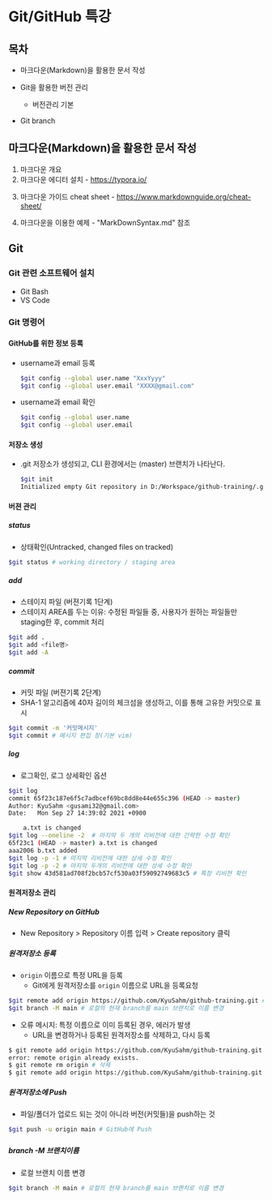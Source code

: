 # Git/GitHub 특강

## 목차

- 마크다운(Markdown)을 활용한 문서 작성
- Git을 활용한 버전 관리
  - 버전관리 기본

- Git branch



## 마크다운(Markdown)을 활용한 문서 작성

1. 마크다운 개요
2. 마크다운 에디터 설치 - https://typora.io/

3) 마크다운 가이드 cheat sheet - https://www.markdownguide.org/cheat-sheet/

4. 마크다운을 이용한 예제 - "MarkDownSyntax.md" 참조



## Git

### Git 관련 소프트웨어 설치

- Git Bash
- VS Code



### Git 명령어

#### GitHub를 위한 정보 등록

- username과 email 등록

  ```bash
  $git config --global user.name "XxxYyyy"
  $git config --global user.email "XXXX@gmail.com"
  ```

- username과 email 확인

  ```bash
  $git config --global user.name
  $git config --global user.email
  ```



#### 저장소 생성

- .git 저장소가 생성되고, CLI 환경에서는 (master) 브랜치가 나타난다.

  ```bash
  $git init
  Initialized empty Git repository in D:/Workspace/github-training/.git/
  ```



#### 버젼 관리

##### status

- 상태확인(Untracked, changed files on tracked)

```bash
$git status # working directory / staging area
```



##### add

- 스테이지 파일 (버젼기록 1단계)
- 스테이지 AREA를 두는 이유: 수정된 파일들 중, 사용자가 원하는 파일들만 staging한 후, commit 처리

```bash
$git add .
$git add <file명>
$git add -A
```



##### commit

- 커밋 파일 (버젼기록 2단계)
- SHA-1 알고리즘에 40자 길이의 체크섬을 생성하고, 이를 통해 고유한 커밋으로 표시

```bash
$git commit -m '커밋메시지'
$git commit # 메시지 편집 창(기본 vim)              
```



##### log

- 로그확인, 로그 상세확인 옵션

```bash
$git log
commit 65f23c187e6f5c7adbcef69bc8dd8e44e655c396 (HEAD -> master)
Author: KyuSahm <gusami32@gmail.com>
Date:   Mon Sep 27 14:39:02 2021 +0900

    a.txt is changed
$git log --oneline -2  # 마지막 두 개의 리비전에 대한 간략한 수정 확인
65f23c1 (HEAD -> master) a.txt is changed
aaa2006 b.txt added    
$git log -p -1 # 마지막 리비전에 대한 상세 수정 확인
$git log -p -2 # 마지막 두개의 리비전에 대한 상세 수정 확인
$git show 43d581ad708f2bcb57cf530a03f59092749683c5 # 특정 리비젼 확인    
```



#### 원격저장소 관리

##### New Repository on GitHub

- New Repository > Repository 이름 입력 > Create repository 클릭



##### 원격저장소 등록

- ``origin`` 이름으로 특정 URL을 등록
  - Git에게 원격저장소를 ``origin`` 이름으로 URL을 등록요청

```bash
$git remote add origin https://github.com/KyuSahm/github-training.git # GitHub repository를 origin으로 명명
$git branch -M main # 로컬의 현재 branch를 main 브랜치로 이름 변경
```

- 오류 메시지: 특정 이름으로 이미 등록된 경우, 에러가 발생
  - URL을 변경하거나 등록된 원격저장소를 삭제하고, 다시 등록

```bash
$ git remote add origin https://github.com/KyuSahm/github-training.git
error: remote origin already exists.
$ git remote rm origin # 삭제
$ git remote add origin https://github.com/KyuSahm/github-training.git # 다시 등록
```



##### 원격저장소에 Push

- 파일/폴더가 업로드 되는 것이 아니라 버전(커밋들)을 push하는 것

```bash
$git push -u origin main # GitHub에 Push
```

##### 

##### branch -M 브랜치이름

- 로컬 브랜치 이름 변경

```bash
$git branch -M main # 로컬의 현재 branch를 main 브랜치로 이름 변경
```

